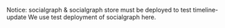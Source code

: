 Notice: socialgraph & socialgraph store must be deployed to test timeline-update
We use test deployment of socialgraph here.